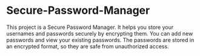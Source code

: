 # Secure-Password-Manager
This project is a Secure Password Manager. It helps you store your usernames and passwords securely by encrypting them. You can add new passwords and view your existing passwords. The passwords are stored in an encrypted format, so they are safe from unauthorized access.
